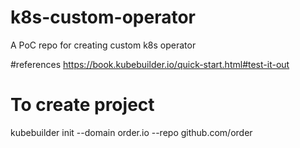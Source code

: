 # k8s-custom-operator
A PoC repo for creating custom k8s operator


#references 
https://book.kubebuilder.io/quick-start.html#test-it-out



# To create project
kubebuilder init --domain order.io --repo github.com/order  


